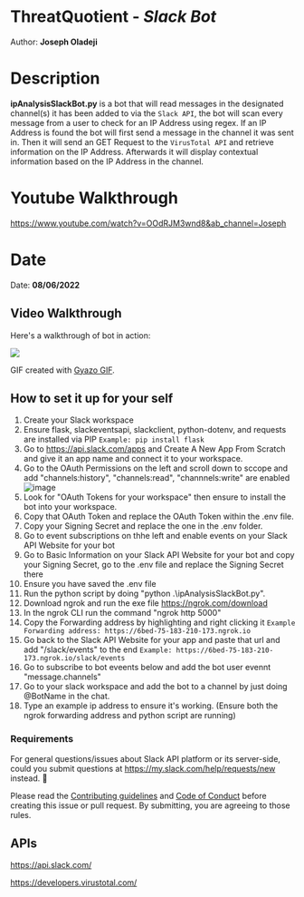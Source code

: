 # ThreatQuotient - *Slack Bot*

Author: **Joseph Oladeji**

# Description

**ipAnalysisSlackBot.py** is a bot that will read messages in the designated channel(s) it has been added to via the `Slack API`,
the bot will scan every message from a user to check for an IP Address using regex. If an IP Address is found the bot will first send
a message in the channel it was sent in. Then it will send an GET Request to the `VirusTotal API` and retrieve information on the IP Address.
Afterwards it will display contextual information based on the IP Address in the channel.

# Youtube Walkthrough 

https://www.youtube.com/watch?v=OOdRJM3wnd8&ab_channel=Joseph

# Date

Date: **08/06/2022** 

## Video Walkthrough

Here's a walkthrough of bot in action:

<img src='https://i.gyazo.com/e54132188f3d78bcdafea839e6b03251.gif'/>

<!-- Replace this with whatever GIF tool you used! -->
GIF created with [Gyazo GIF](https://gyazo.com/en).  

## How to set it up for your self

1. Create your Slack workspace
2. Ensure flask, slackeventsapi, slackclient, python-dotenv, and requests are installed via PIP `Example: pip install flask`
3. Go to https://api.slack.com/apps and Create A New App From Scratch and give it an app name and connect it to your workspace.
4. Go to the OAuth Permissions on the left and scroll down to sccope and add "channels:history", "channels:read", "channnels:write" are enabled ![image](https://user-images.githubusercontent.com/73621296/183267702-cb2a4a4d-0fbe-41ca-bd93-d2e91c054aa5.png)
7. Look for "OAuth Tokens for your workspace" then ensure to install the bot into your workspace.
8. Copy that OAuth Token and replace the OAuth Token within the .env file.
6. Copy your Signing Secret and replace the one in the .env folder.
7. Go to event subscriptions on thhe left and enable events on your Slack API Website for your bot
8. Go to Basic Information on your Slack API Website for your bot and copy your Signing Secret, go to the .env file and replace the Signing Secret there
9. Ensure you have saved the .env file
10. Run the python script by doing "python .\ipAnalysisSlackBot.py".
11. Download ngrok and run the exe file https://ngrok.com/download
12. In the ngrok CLI run the command "ngrok http 5000"
13. Copy the Forwarding address by highlighting and right clicking it `Example Forwarding address: https://6bed-75-183-210-173.ngrok.io`
14. Go back to the Slack API Website for your app and paste that url and add "/slack/events" to the end `Example: https://6bed-75-183-210-173.ngrok.io/slack/events`
15. Go to subscribe to bot eveents below and add the bot user evennt "message.channels"
16. Go to your slack workspace and add the bot to a channel by just doing @BotName in the chat.
17. Type an example ip address to ensure it's working. (Ensure both the ngrok forwarding address and python script are running)


### Requirements

For general questions/issues about Slack API platform or its server-side, could you submit questions at https://my.slack.com/help/requests/new instead. :bow:

Please read the [Contributing guidelines](https://github.com/slackapi/python-slack-sdk/blob/main/.github/contributing.md) and [Code of Conduct](https://slackhq.github.io/code-of-conduct) before creating this issue or pull request. By submitting, you are agreeing to those rules.

## APIs

https://api.slack.com/

https://developers.virustotal.com/


